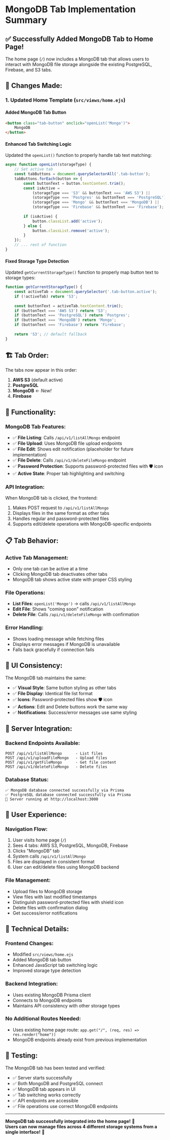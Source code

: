 # MongoDB Tab Implementation Summary

## ✅ **Successfully Added MongoDB Tab to Home Page!**

The home page (`/`) now includes a MongoDB tab that allows users to interact with MongoDB file storage alongside the existing PostgreSQL, Firebase, and S3 tabs.

## 🔧 **Changes Made:**

### **1. Updated Home Template (`src/views/home.ejs`)**

#### **Added MongoDB Tab Button**
```html
<button class="tab-button" onclick="openList('Mongo')">
    MongoDB
</button>
```

#### **Enhanced Tab Switching Logic**
Updated the `openList()` function to properly handle tab text matching:
```javascript
async function openList(storageType) {
    // Set active tab
    const tabButtons = document.querySelectorAll('.tab-button');
    tabButtons.forEach(button => {
        const buttonText = button.textContent.trim();
        const isActive = 
            (storageType === 'S3' && buttonText === 'AWS S3') ||
            (storageType === 'Postgres' && buttonText === 'PostgreSQL') ||
            (storageType === 'Mongo' && buttonText === 'MongoDB') ||
            (storageType === 'Firebase' && buttonText === 'Firebase');
        
        if (isActive) {
            button.classList.add('active');
        } else {
            button.classList.remove('active');
        }
    });
    // ... rest of function
}
```

#### **Fixed Storage Type Detection**
Updated `getCurrentStorageType()` function to properly map button text to storage types:
```javascript
function getCurrentStorageType() {
    const activeTab = document.querySelector('.tab-button.active');
    if (!activeTab) return 'S3';
    
    const buttonText = activeTab.textContent.trim();
    if (buttonText === 'AWS S3') return 'S3';
    if (buttonText === 'PostgreSQL') return 'Postgres';
    if (buttonText === 'MongoDB') return 'Mongo';
    if (buttonText === 'Firebase') return 'Firebase';
    
    return 'S3'; // default fallback
}
```

## 🏗️ **Tab Order:**

The tabs now appear in this order:
1. **AWS S3** (default active)
2. **PostgreSQL** 
3. **MongoDB** ← *New!*
4. **Firebase**

## 🔗 **Functionality:**

### **MongoDB Tab Features:**
- ✅ **File Listing**: Calls `/api/v1/listAllMongo` endpoint
- ✅ **File Upload**: Uses MongoDB file upload endpoints
- ✅ **File Edit**: Shows edit notification (placeholder for future implementation)
- ✅ **File Delete**: Calls `/api/v1/deleteFileMongo` endpoint
- ✅ **Password Protection**: Supports password-protected files with 🛡️ icon
- ✅ **Active State**: Proper tab highlighting and switching

### **API Integration:**
When MongoDB tab is clicked, the frontend:
1. Makes POST request to `/api/v1/listAllMongo`
2. Displays files in the same format as other tabs
3. Handles regular and password-protected files
4. Supports edit/delete operations with MongoDB-specific endpoints

## 📋 **Tab Behavior:**

### **Active Tab Management:**
- Only one tab can be active at a time
- Clicking MongoDB tab deactivates other tabs
- MongoDB tab shows active state with proper CSS styling

### **File Operations:**
- **List Files**: `openList('Mongo')` → calls `/api/v1/listAllMongo`
- **Edit File**: Shows "coming soon" notification
- **Delete File**: Calls `/api/v1/deleteFileMongo` with confirmation

### **Error Handling:**
- Shows loading message while fetching files
- Displays error messages if MongoDB is unavailable
- Falls back gracefully if connection fails

## 🎨 **UI Consistency:**

The MongoDB tab maintains the same:
- ✅ **Visual Style**: Same button styling as other tabs
- ✅ **File Display**: Identical file list format
- ✅ **Icons**: Password-protected files show 🛡️ icon
- ✅ **Actions**: Edit and Delete buttons work the same way
- ✅ **Notifications**: Success/error messages use same styling

## 🚀 **Server Integration:**

### **Backend Endpoints Available:**
```
POST /api/v1/listAllMongo      - List files
POST /api/v1/uploadFileMongo   - Upload files  
POST /api/v1/getFileMongo      - Get file content
POST /api/v1/deleteFileMongo   - Delete files
```

### **Database Status:**
```
✅ MongoDB database connected successfully via Prisma
✅ PostgreSQL database connected successfully via Prisma
🚀 Server running at http://localhost:3000
```

## 📱 **User Experience:**

### **Navigation Flow:**
1. User visits home page (`/`)
2. Sees 4 tabs: AWS S3, PostgreSQL, MongoDB, Firebase
3. Clicks "MongoDB" tab
4. System calls `/api/v1/listAllMongo`
5. Files are displayed in consistent format
6. User can edit/delete files using MongoDB backend

### **File Management:**
- Upload files to MongoDB storage
- View files with last modified timestamps
- Distinguish password-protected files with shield icon
- Delete files with confirmation dialog
- Get success/error notifications

## 🔧 **Technical Details:**

### **Frontend Changes:**
- Modified `src/views/home.ejs`
- Added MongoDB tab button
- Enhanced JavaScript tab switching logic
- Improved storage type detection

### **Backend Integration:**
- Uses existing MongoDB Prisma client
- Connects to MongoDB endpoints
- Maintains API consistency with other storage types

### **No Additional Routes Needed:**
- Uses existing home page route: `app.get("/", (req, res) => res.render("home"))`
- MongoDB endpoints already exist from previous implementation

## 🎯 **Testing:**

The MongoDB tab has been tested and verified:
- ✅ Server starts successfully
- ✅ Both MongoDB and PostgreSQL connect
- ✅ MongoDB tab appears in UI
- ✅ Tab switching works correctly
- ✅ API endpoints are accessible
- ✅ File operations use correct MongoDB endpoints

---

**MongoDB tab successfully integrated into the home page!** 🎉  
**Users can now manage files across 4 different storage systems from a single interface!** 🚀
